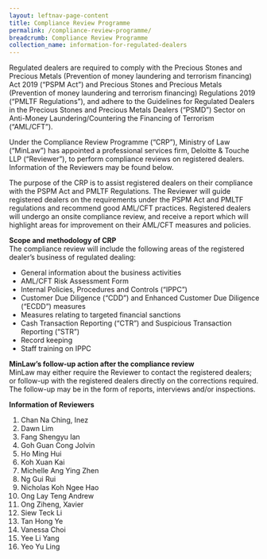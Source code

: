 ```yaml
---
layout: leftnav-page-content
title: Compliance Review Programme
permalink: /compliance-review-programme/
breadcrumb: Compliance Review Programme
collection_name: information-for-regulated-dealers
---
```


Regulated dealers are required to comply with the Precious Stones and Precious Metals (Prevention of money laundering and terrorism financing) Act 2019 (“PSPM Act”) and Precious Stones and Precious Metals (Prevention of money laundering and terrorism financing) Regulations 2019 (“PMLTF Regulations”), and adhere to the Guidelines for Regulated Dealers in the Precious Stones and Precious Metals Dealers (“PSMD”) Sector on Anti-Money Laundering/Countering the Financing of Terrorism (“AML/CFT”).
 
Under the Compliance Review Programme (“CRP”), Ministry of Law (“MinLaw”) has appointed a professional services firm, Deloitte & Touche LLP (“Reviewer”), to perform compliance reviews on registered dealers. Information of the Reviewers may be found below.
 
The purpose of the CRP is to assist registered dealers on their compliance with the PSPM Act and PMLTF Regulations. The Reviewer will guide registered dealers on the requirements under the PSPM Act and PMLTF regulations and recommend good AML/CFT practices. Registered dealers will undergo an onsite compliance review, and receive a report which will highlight areas for improvement on their AML/CFT measures and policies.
 
**Scope and methodology of CRP** <br>
The compliance review will include the following areas of the registered dealer’s business of regulated dealing:
* General information about the business activities
* AML/CFT Risk Assessment Form
* Internal Policies, Procedures and Controls (“IPPC”)
* Customer Due Diligence (“CDD”) and Enhanced Customer Due Diligence (“ECDD”) measures
* Measures relating to targeted financial sanctions
* Cash Transaction Reporting (“CTR”) and Suspicious Transaction Reporting (“STR”)
* Record keeping
* Staff training on IPPC
 
**MinLaw’s follow-up action after the compliance review** <br>
MinLaw may either require the Reviewer to contact the registered dealers; or follow-up with the registered dealers directly on the corrections required. The follow-up may be in the form of reports, interviews and/or inspections.
 
**Information of Reviewers** <br>
1. Chan Na Ching, Inez
2. Dawn Lim
3. Fang Shengyu Ian
4. Goh Guan Cong Jolvin
5. Ho Ming Hui
6. Koh Xuan Kai
7. Michelle Ang Ying Zhen
8. Ng Gui Rui
9. Nicholas Koh Ngee Hao
10. Ong Lay Teng Andrew
11. Ong Ziheng, Xavier
12. Siew Teck Li
13. Tan Hong Ye
14. Vanessa Choi
15. Yee Li Yang
16. Yeo Yu Ling
